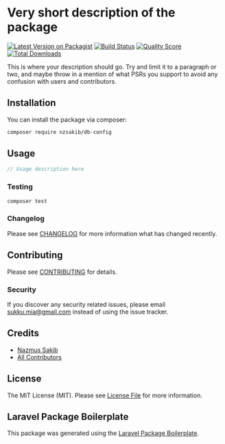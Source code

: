 # Very short description of the package

[![Latest Version on Packagist](https://img.shields.io/packagist/v/nzsakib/db-config.svg?style=flat-square)](https://packagist.org/packages/nzsakib/db-config)
[![Build Status](https://img.shields.io/travis/nzsakib/db-config/master.svg?style=flat-square)](https://travis-ci.org/nzsakib/db-config)
[![Quality Score](https://img.shields.io/scrutinizer/g/nzsakib/db-config.svg?style=flat-square)](https://scrutinizer-ci.com/g/nzsakib/db-config)
[![Total Downloads](https://img.shields.io/packagist/dt/nzsakib/db-config.svg?style=flat-square)](https://packagist.org/packages/nzsakib/db-config)

This is where your description should go. Try and limit it to a paragraph or two, and maybe throw in a mention of what PSRs you support to avoid any confusion with users and contributors.

## Installation

You can install the package via composer:

```bash
composer require nzsakib/db-config
```

## Usage

``` php
// Usage description here
```

### Testing

``` bash
composer test
```

### Changelog

Please see [CHANGELOG](CHANGELOG.md) for more information what has changed recently.

## Contributing

Please see [CONTRIBUTING](CONTRIBUTING.md) for details.

### Security

If you discover any security related issues, please email sukku.mia@gmail.com instead of using the issue tracker.

## Credits

- [Nazmus Sakib](https://github.com/nzsakib)
- [All Contributors](../../contributors)

## License

The MIT License (MIT). Please see [License File](LICENSE.md) for more information.

## Laravel Package Boilerplate

This package was generated using the [Laravel Package Boilerplate](https://laravelpackageboilerplate.com).